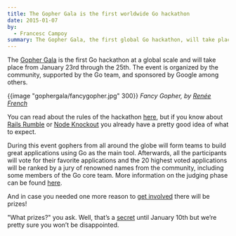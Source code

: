```yaml
---
title: The Gopher Gala is the first worldwide Go hackathon
date: 2015-01-07
by:
  - Francesc Campoy
summary: The Gopher Gala, the first global Go hackathon, will take place January 23-25, 2015.
---
```


The [Gopher Gala](http://gophergala.com/) is the first Go hackathon at a
global scale and will take place from January 23rd through the 25th. The event
is organized by the community, supported by the Go team, and sponsored by
Google among others.

{{image "gophergala/fancygopher.jpg" 300}}
_Fancy Gopher, by_ [_Renée French_](http://www.reneefrench.com/)

You can read about the rules of the hackathon
[here](http://gophergala.com/rules/), but if you know about
[Rails Rumble](http://railsrumble.com/) or
[Node Knockout](http://nodeknockout.com/) you already have a pretty good idea
of what to expect.

During this event gophers from all around the globe will form teams to build
great applications using Go as the main tool. Afterwards, all the participants
will vote for their favorite applications and the 20 highest voted applications
will be ranked by a jury of renowned names from the community, including some
members of the Go core team. More information on the judging phase can be found
[here](http://gophergala.com/judging/).

And in case you needed one more reason to
[get involved](https://gophers.typeform.com/to/wondM5) there will be prizes!

"What prizes?" you ask. Well, that’s a
[secret](http://gophergala.com/prizes/) until January 10th but we’re pretty
sure you won’t be disappointed.
